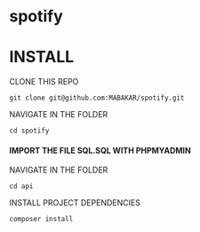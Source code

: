 # spotify

# INSTALL

CLONE THIS REPO

`git clone git@github.com:MABAKAR/spotify.git `


NAVIGATE IN THE FOLDER

`cd spotify`


#### IMPORT THE FILE SQL.SQL WITH PHPMYADMIN


NAVIGATE IN THE FOLDER

`cd api`

INSTALL PROJECT DEPENDENCIES

`composer install`
